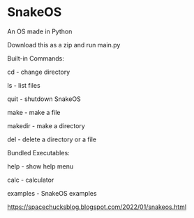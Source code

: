 # SnakeOS
An OS made in Python

Download this as a zip and run main.py

Built-in Commands:

cd - change directory

ls - list files

quit - shutdown SnakeOS

make - make a file

makedir - make a directory

del - delete a directory or a file

Bundled Executables:

help - show help menu

calc - calculator

examples - SnakeOS examples


https://spacechucksblog.blogspot.com/2022/01/snakeos.html
